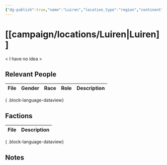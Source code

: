 ```yaml
---
{"dg-publish":true,"name":"Luiren","location_type":"region","continent":null,"region":null,"city":null,"description":null,"tags":null,"permalink":"/campaign/locations/luiren/","dgPassFrontmatter":true,"noteIcon":"","created":"2025-10-26T19:03:34.973-07:00","updated":"2025-10-27T13:36:00.126-07:00"}
---
```


# [[campaign/locations/Luiren\|Luiren]]
< I have no idea >

## Relevant People
| File | Gender | Race | Role | Description |
| ---- | ------ | ---- | ---- | ----------- |

{ .block-language-dataview}

## Factions
| File | Description |
| ---- | ----------- |

{ .block-language-dataview}

## Notes
